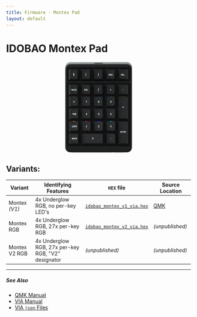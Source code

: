 ```yaml
---
title: Firmware - Montex Pad
layout: default
---
```


# IDOBAO Montex Pad

<img src="../assets/img/idobao-id27.png" height="250" style="display:block;margin-left:auto;margin-right:auto;">

## Variants:

| Variant       | Identifying Features                                | `HEX` file | Source Location |
|---------------|-----------------------------------------------------|------------|-----------------|
| Montex *(V1)* | 4x Underglow RGB, no per-key LED's                  | [`idobao_montex_v1_via.hex`](https://raw.githubusercontent.com/Idobao/idobao.github.io/master/firmware/idobao_montex_v1_via.hex) | [<i class="fab fa-github"></i> QMK](https://github.com/qmk/qmk_firmware/tree/master/keyboards/idobao/montex/v1) |
| Montex RGB    | 4x Underglow RGB, 27x per-key RGB                   | [`idobao_montex_v2_via.hex`](https://raw.githubusercontent.com/Idobao/idobao.github.io/master/firmware//idobao_montex_v2_via.hex) | *(unpublished)* | 
| Montex V2 RGB | 4x Underglow RGB, 27x per-key RGB, "V2" designator  | *(unpublished)* | *(unpublished)* |


---

##### See Also
* [<i class="fas fa-book"></i> QMK Manual](../manuals/id27/)
* [<i class="fas fa-book"></i> VIA Manual](../manuals/id27/via.html)
* [<i class="fas fa-file-code"></i> VIA `json` Files](../via/id27.html)
